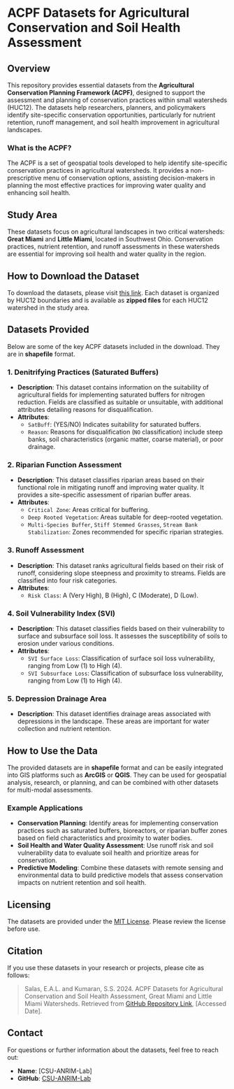 # ACPF Datasets for Agricultural Conservation and Soil Health Assessment

## Overview

This repository provides essential datasets from the **Agricultural Conservation Planning Framework (ACPF)**, designed to support the assessment and planning of conservation practices within small watersheds (HUC12). The datasets help researchers, planners, and policymakers identify site-specific conservation opportunities, particularly for nutrient retention, runoff management, and soil health improvement in agricultural landscapes.

### What is the ACPF?

The ACPF is a set of geospatial tools developed to help identify site-specific conservation practices in agricultural watersheds. It provides a non-prescriptive menu of conservation options, assisting decision-makers in planning the most effective practices for improving water quality and enhancing soil health.

## Study Area

These datasets focus on agricultural landscapes in two critical watersheds: **Great Miami** and **Little Miami**, located in Southwest Ohio. Conservation practices, nutrient retention, and runoff assessments in these watersheds are essential for improving soil health and water quality in the region.

## How to Download the Dataset

To download the datasets, please visit [this link](https://csu-anrim-lab.github.io/Little-Miami-HUC12/). Each dataset is organized by HUC12 boundaries and is available as **zipped files** for each HUC12 watershed in the study area.

## Datasets Provided

Below are some of the key ACPF datasets included in the download.  They are in **shapefile** format.

### 1. Denitrifying Practices (Saturated Buffers)

- **Description**: This dataset contains information on the suitability of agricultural fields for implementing saturated buffers for nitrogen reduction. Fields are classified as suitable or unsuitable, with additional attributes detailing reasons for disqualification.
- **Attributes**:
  - `SatBuff`: (YES/NO) Indicates suitability for saturated buffers.
  - `Reason`: Reasons for disqualification (`NO` classification) include steep banks, soil characteristics (organic matter, coarse material), or poor drainage.

### 2. Riparian Function Assessment

- **Description**: This dataset classifies riparian areas based on their functional role in mitigating runoff and improving water quality. It provides a site-specific assessment of riparian buffer areas.
- **Attributes**:
  - `Critical Zone`: Areas critical for buffering.
  - `Deep Rooted Vegetation`: Areas suitable for deep-rooted vegetation.
  - `Multi-Species Buffer`, `Stiff Stemmed Grasses`, `Stream Bank Stabilization`: Zones recommended for specific riparian strategies.

### 3. Runoff Assessment

- **Description**: This dataset ranks agricultural fields based on their risk of runoff, considering slope steepness and proximity to streams. Fields are classified into four risk categories.
- **Attributes**:
  - `Risk Class`: A (Very High), B (High), C (Moderate), D (Low).

### 4. Soil Vulnerability Index (SVI)

- **Description**: This dataset classifies fields based on their vulnerability to surface and subsurface soil loss. It assesses the susceptibility of soils to erosion under various conditions.
- **Attributes**:
  - `SVI Surface Loss`: Classification of surface soil loss vulnerability, ranging from Low (1) to High (4).
  - `SVI Subsurface Loss`: Classification of subsurface loss vulnerability, ranging from Low (1) to High (4).

### 5. Depression Drainage Area

- **Description**: This dataset identifies drainage areas associated with depressions in the landscape. These areas are important for water collection and nutrient retention.

## How to Use the Data

The provided datasets are in **shapefile** format and can be easily integrated into GIS platforms such as **ArcGIS** or **QGIS**. They can be used for geospatial analysis, research, or planning, and can be combined with other datasets for multi-modal assessments.

### Example Applications

- **Conservation Planning**: Identify areas for implementing conservation practices such as saturated buffers, bioreactors, or riparian buffer zones based on field characteristics and proximity to water bodies.
- **Soil Health and Water Quality Assessment**: Use runoff risk and soil vulnerability data to evaluate soil health and prioritize areas for conservation.
- **Predictive Modeling**: Combine these datasets with remote sensing and environmental data to build predictive models that assess conservation impacts on nutrient retention and soil health.

## Licensing

The datasets are provided under the [MIT License](LICENSE). Please review the license before use.

## Citation

If you use these datasets in your research or projects, please cite as follows:

> Salas, E.A.L. and Kumaran, S.S. 2024. ACPF Datasets for Agricultural Conservation and Soil Health Assessment, Great Miami and Little Miami Watersheds. Retrieved from [GitHub Repository Link](https://csu-anrim-lab.github.io/Little-Miami-HUC12/), [Accessed Date].

## Contact

For questions or further information about the datasets, feel free to reach out:

- **Name**: [CSU-ANRIM-Lab]
- **GitHub**: [CSU-ANRIM-Lab](https://github.com/CSU-ANRIM-Lab)

